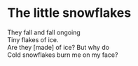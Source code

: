 # The little snowflakes

They fall and fall ongoing\
Tiny flakes of ice.\
Are they [made] of ice? But why do\
Cold snowflakes burn me on my face?

